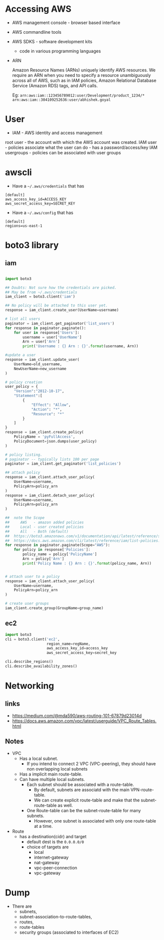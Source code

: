 # Accessing AWS

* AWS management console - browser based interface
* AWS commandline tools
* AWS SDKS - software development kits
    * code in various programming languages

* ARN

    Amazon Resource Names (ARNs) uniquely identify AWS resources. We require an ARN
    when you need to specify a resource unambiguously across all of AWS, such as in
    IAM policies, Amazon Relational Database Service (Amazon RDS) tags, and API
    calls.

    Eg: `arn:aws:iam::123456789012:user/Development/product_1234/*`
        `arn:aws:iam::304109252636:user/abhishek.goyal`


# User

* IAM - AWS identity and access management

root user
    - the account with which the AWS account was created.
IAM user
    - policies associate what the user can do
    - has a password/access/key
IAM usergroups
    - policies can be associated with user groups

# awscli

* Have a `~/.aws/credentials` that has
```
[default]
aws_access_key_id=ACCESS_KEY
aws_secret_access_key=SECRET_KEY
```
* Have a `~/.aws/config` that has
```
[default]
regions=us-east-1
```

# boto3 library

## iam

```python

import boto3

## Doubts: Not sure how the credentials are picked.
## May be from ~/.aws/credentials
iam_client = boto3.client('iam')

## No policy will be attached to this user yet.
response = iam_client.create_user(UserName=username)

# list all users
paginator = iam_client.get_paginator('list_users')
for response in paginator.paginate():
    for user in response['Users']:
        username = user['UserName']
        Arn = user['Arn']
        print('Username : {} Arn : {}'.format(username, Arn))

#update a user
response = iam_client.update_user(
    UserName=old_username,
    NewUserName=new_username
)

# policy creation
user_policy = {
    "Version":"2012-10-17",
    "Statement":[
        {
            "Effect": "Allow",
            "Action": "*",
            "Resource": "*"
        }
    ]
}
response = iam_client.create_policy(
    PolicyName = 'pyFullAccess',
    PolicyDocument=json.dumps(user_policy)
)

# policy listing.
# paginator -- typically lists 100 per page
paginator = iam_client.get_paginator('list_policies')

## attach policy
response = iam_client.attach_user_policy(
    UserName=username,
    PolicyArn=policy_arn
)
response = iam_client.detach_user_policy(
    UserName=username,
    PolicyArn=policy_arn
)

##  note the Scope
##     AWS   - amazon added policies
##     Local - user created policies
##     All   - Both (default)
##  https://boto3.amazonaws.com/v1/documentation/api/latest/reference/services/iam.html#IAM.Client.list_policies
##  https://docs.aws.amazon.com/cli/latest/reference/iam/list-policies.html
for response in paginator.paginate(Scope="AWS"):
    for policy in response['Policies']:
        policy_name = policy['PolicyName']
        Arn = policy['Arn']
        print('Policy Name : {} Arn : {}'.format(policy_name, Arn))


# attach user to a policy
response = iam_client.attach_user_policy(
    UserName=username,
    PolicyArn=policy_arn
)

# create user groups
iam_client.create_group(GroupName=group_name)


```


## ec2

```python
import boto3
cli = boto3.client('ec2',
                   region_name=regName,
                   aws_access_key_id=access_key
                   aws_secret_access_key=secret_key

cli.describe_regions()
cli.describe_availability_zones()


```

# Networking

## links

* https://medium.com/@mda590/aws-routing-101-67879d23014d
* https://docs.aws.amazon.com/vpc/latest/userguide/VPC_Route_Tables.html

## Notes

* VPC
    * Has a local subnet.
        * If you intend to connect 2 VPC (VPC-peering), they should have non overlapping local subnets
    * Has a implicit main route-table.
    * Can have multiple local subnets.
        * Each subnet should be associated with a route-table.
            * By default, subnets are associatd with the main VPN-route-table.
            * We can create explicit route-table and make that the subnet-route-table as well.
        * One Route-table can be the subnet-route-table for many subnets.
            * However, one subnet is associated with only one route-table at a time.
* Route
    * has a destination(cidr) and target
        * default dest is the `0.0.0.0/0`
        * choice of targets are
            * local
            * internet-gateway
            * nat-gateway
            * vpc-peer-connection
            * vpc-gateway


# Dump

* There are
    * subnets,
    * subnet-association-to-route-tables,
    * routes,
    * route-tables
    * security groups (associated to interfaces of EC2)
